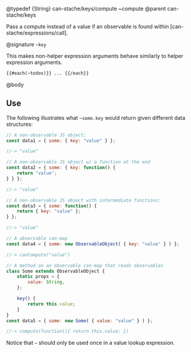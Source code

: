 @typedef {String} can-stache/keys/compute ~compute
@parent can-stache/keys

Pass a compute instead of a value if an observable is found within
[can-stache/expressions/call].

@signature `~key`

This makes non-helper expression arguments behave similarly to helper
expression arguments.

```html
{{#each(~todos)}} ... {{/each}}
```

@body

## Use

The following illustrates what `~some.key` would return given
different data structures:

```js
// A non-observable JS object:
const data1 = { some: { key: "value" } };

//-> "value"

// A non-observable JS object w/ a function at the end
const data2 = { some: { key: function() {
	return "value";
} } };

//-> "value"

// A non-observable JS object with intermediate functions:
const data3 = { some: function() {
	return { key: "value" };
} };

//-> "value"

// A observable can-map
const data4 = { some: new ObservableObject( { key: "value" } ) };

//-> canCompute("value")

// A method on an observable can-map that reads observables
class Some extends ObservableObject {
	static props = {
		value: String,
	};

	key() {
		return this.value;
	}
}
const data5 = { some: new Some( { value: "value" } ) };

//-> compute(function(){ return this.value; })
```

Notice that `~` should only be used once in a value lookup expression.
